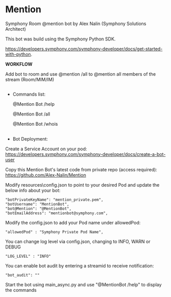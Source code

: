 # Mention
Symphony Room @mention bot by Alex Nalin (Symphony Solutions Architect)

This bot was build using the Symphony Python SDK.

https://developers.symphony.com/symphony-developer/docs/get-started-with-python.


<b>WORKFLOW</b>

Add bot to room and use @mention /all to @mention all members of the stream (Room/MIM/IM)

##

- Commands list:

    @Mention Bot /help
    
    @Mention Bot /all
    
    @Mention Bot /whois


##

- Bot Deployment:

Create a Service Account on your pod:
https://developers.symphony.com/symphony-developer/docs/create-a-bot-user

Copy this Mention Bot's latest code from private repo (access required):
https://github.com/Alex-Nalin/Mention

Modify resources\config.json to point to your desired Pod and update the below info about your bot:

    "botPrivateKeyName": "mention_private.pem",
    "botUsername": "MentionBot",
    "bot@Mention": "@MentionBot",
    "botEmailAddress": "mentionbot@symphony.com",
    
Modify the config.json to add your Pod name under allowedPod:

    "allowedPod" : "Symphony Private Pod Name",

You can change log level via config.json, changing to INFO, WARN or DEBUG

    "LOG_LEVEL" : "INFO"
    
You can enable bot audit by entering a streamid to receive notification:

    "bot_audit": ""

Start the bot using main_async.py and use "@MentionBot /help" to display the commands

